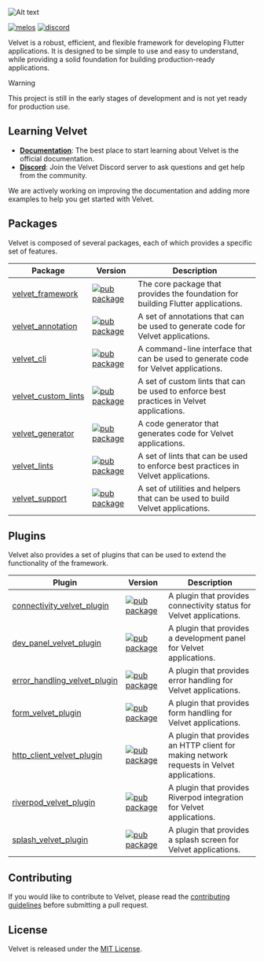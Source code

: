 ![Alt text](./art/velvet-header.png "a title")


[![melos](https://img.shields.io/badge/maintained%20with-melos-f700ff.svg?style=flat-square)](https://github.com/invertase/melos)
[![discord](https://img.shields.io/discord/1271998803163217991?logo=discord)](https://discord.gg/hU3nzdsf95)


Velvet is a robust, efficient, and flexible framework for developing Flutter applications.
It is designed to be simple to use and easy to understand, while providing a solid foundation for building production-ready applications.

> [!WARNING] 
> This project is still in the early stages of development and is not yet ready for production use.

## Learning Velvet

- **[Documentation](https://velvet.stratumfoundry.com)**: The best place to start learning about Velvet is the official documentation.
- **[Discord](https://discord.gg/hU3nzdsf95)**: Join the Velvet Discord server to ask questions and get help from the community.

We are actively working on improving the documentation and adding more examples to help you get started with Velvet.

## Packages

Velvet is composed of several packages, each of which provides a specific set of features.

| Package                                             | Version                                                                                                              | Description                                                                              |
| --------------------------------------------------- | -------------------------------------------------------------------------------------------------------------------- | ---------------------------------------------------------------------------------------- |
| [velvet_framework](packages/velvet_framework)       | [![pub package](https://img.shields.io/pub/v/velvet_framework.svg)](https://pub.dev/packages/velvet_framework)       | The core package that provides the foundation for building Flutter applications.         |
| [velvet_annotation](packages/velvet_annotation)     | [![pub package](https://img.shields.io/pub/v/velvet_annotation.svg)](https://pub.dev/packages/velvet_annotation)     | A set of annotations that can be used to generate code for Velvet applications.          |
| [velvet_cli](packages/velvet_cli)                   | [![pub package](https://img.shields.io/pub/v/velvet_cli.svg)](https://pub.dev/packages/velvet_cli)                   | A command-line interface that can be used to generate code for Velvet applications.      |
| [velvet_custom_lints](packages/velvet_custom_lints) | [![pub package](https://img.shields.io/pub/v/velvet_custom_lints.svg)](https://pub.dev/packages/velvet_custom_lints) | A set of custom lints that can be used to enforce best practices in Velvet applications. |
| [velvet_generator](packages/velvet_generator)       | [![pub package](https://img.shields.io/pub/v/velvet_generator.svg)](https://pub.dev/packages/velvet_generator)       | A code generator that generates code for Velvet applications.                            |
| [velvet_lints](packages/velvet_lints)               | [![pub package](https://img.shields.io/pub/v/velvet_lints.svg)](https://pub.dev/packages/velvet_lints)               | A set of lints that can be used to enforce best practices in Velvet applications.        |
| [velvet_support](packages/velvet_support)           | [![pub package](https://img.shields.io/pub/v/velvet_support.svg)](https://pub.dev/packages/velvet_support)           | A set of utilities and helpers that can be used to build Velvet applications.            |

## Plugins

Velvet also provides a set of plugins that can be used to extend the functionality of the framework.

| Plugin                                                         | Version                                                                                                                          | Description                                                                               |
| -------------------------------------------------------------- | -------------------------------------------------------------------------------------------------------------------------------- | ----------------------------------------------------------------------------------------- |
| [connectivity_velvet_plugin](plugins/connectivity_velvet_plugin) | [![pub package](https://img.shields.io/pub/v/connectivity_velvet_plugin.svg)](https://pub.dev/packages/connectivity_velvet_plugin) | A plugin that provides connectivity status for Velvet applications.                       |
| [dev_panel_velvet_plugin](plugins/dev_panel_velvet_plugin)     | [![pub package](https://img.shields.io/pub/v/dev_panel_velvet_plugin.svg)](https://pub.dev/packages/dev_panel_velvet_plugin)     | A plugin that provides a development panel for Velvet applications.                       |
| [error_handling_velvet_plugin](plugins/error_handling_velvet_plugin) | [![pub package](https://img.shields.io/pub/v/error_handling_velvet_plugin.svg)](https://pub.dev/packages/error_handling_velvet_plugin) | A plugin that provides error handling for Velvet applications.                            |
| [form_velvet_plugin](plugins/form_velvet_plugin)               | [![pub package](https://img.shields.io/pub/v/form_velvet_plugin.svg)](https://pub.dev/packages/form_velvet_plugin)               | A plugin that provides form handling for Velvet applications.                             |
| [http_client_velvet_plugin](plugins/http_client_velvet_plugin) | [![pub package](https://img.shields.io/pub/v/http_client_velvet_plugin.svg)](https://pub.dev/packages/http_client_velvet_plugin) | A plugin that provides an HTTP client for making network requests in Velvet applications. |
| [riverpod_velvet_plugin](plugins/riverpod_velvet_plugin)       | [![pub package](https://img.shields.io/pub/v/riverpod_velvet_plugin.svg)](https://pub.dev/packages/riverpod_velvet_plugin)       | A plugin that provides Riverpod integration for Velvet applications.                      |
| [splash_velvet_plugin](plugins/splash_velvet_plugin)           | [![pub package](https://img.shields.io/pub/v/splash_velvet_plugin.svg)](https://pub.dev/packages/splash_velvet_plugin)           | A plugin that provides a splash screen for Velvet applications.                           |

## Contributing

If you would like to contribute to Velvet, please read the [contributing guidelines](CONTRIBUTING.md) before submitting a pull request.

## License

Velvet is released under the [MIT License](LICENSE).

